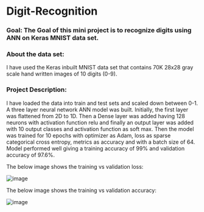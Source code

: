 # Digit-Recognition
### Goal: The Goal of this mini project is to recognize digits using ANN on Keras MNIST data set.

### About the data set: 
I have used the Keras inbuilt MNIST data set that contains 70K 28x28 gray scale hand written images of 10 digits (0-9).

### Project Description:
I have loaded the data into train and test sets and scaled down between 0-1. A three layer neural network ANN model was built. Initially, the first layer was flattened from 2D to 1D. Then a Dense layer was added having 128 neurons with activation function relu and finally an output layer was added with 10 output classes and activation function as soft max.
Then the model was trained for 10 epochs with optimizer as Adam, loss as sparse categorical cross entropy, metrics as accuracy and with a batch size of 64. Model performed well giving a training accuracy of 99% and validation accuracy of 97.6%. 

The below image shows the training vs validation loss:

![image](https://user-images.githubusercontent.com/75041273/137603589-9e01dbc4-af6e-4044-b3af-2e62002d6a36.png)

The below image shows the training vs validation accuracy:

![image](https://user-images.githubusercontent.com/75041273/137603606-38a517cf-fcc1-448e-aae1-420209ad8650.png)
